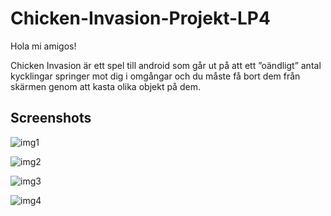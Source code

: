 # Chicken-Invasion-Projekt-LP4
Hola mi amigos! 

Chicken Invasion är ett spel till android som går ut på att ett ”oändligt” antal kycklingar springer mot dig i omgångar och du måste få bort dem från skärmen genom att kasta olika objekt på dem.

## Screenshots

![img1](https://github.com/Baawa/Chicken-Invasion-Projekt-LP4/blob/b6457ed9b98807b6449b757e1ee172c473a554c5/ChickenInvasion/android/res/drawable-hdpi/Skärmavbild%202017-03-08%20kl.%2021.32.01.png?raw=true)

![img2](https://github.com/Baawa/Chicken-Invasion-Projekt-LP4/blob/b6457ed9b98807b6449b757e1ee172c473a554c5/ChickenInvasion/android/res/drawable-hdpi/Skärmavbild%202017-03-08%20kl.%2021.32.11.png?raw=true)

![img3](https://github.com/Baawa/Chicken-Invasion-Projekt-LP4/blob/b6457ed9b98807b6449b757e1ee172c473a554c5/ChickenInvasion/android/res/drawable-hdpi/Skärmavbild%202017-03-08%20kl.%2021.32.19.png?raw=true)

![img4](https://github.com/Baawa/Chicken-Invasion-Projekt-LP4/blob/b6457ed9b98807b6449b757e1ee172c473a554c5/ChickenInvasion/android/res/drawable-hdpi/Skärmavbild%202017-03-08%20kl.%2021.32.46.png?raw=true)
